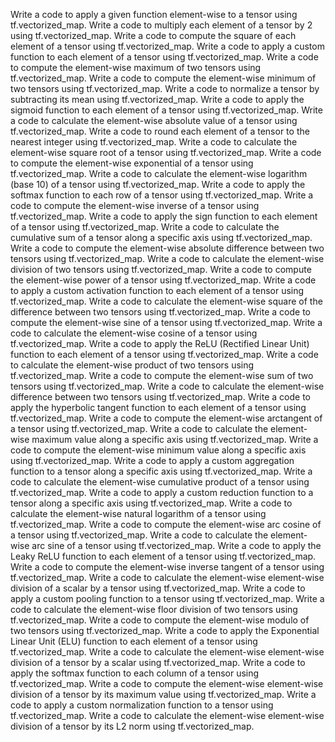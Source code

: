 Write a code to apply a given function element-wise to a tensor using tf.vectorized_map.
Write a code to multiply each element of a tensor by 2 using tf.vectorized_map.
Write a code to compute the square of each element of a tensor using tf.vectorized_map.
Write a code to apply a custom function to each element of a tensor using tf.vectorized_map.
Write a code to compute the element-wise maximum of two tensors using tf.vectorized_map.
Write a code to compute the element-wise minimum of two tensors using tf.vectorized_map.
Write a code to normalize a tensor by subtracting its mean using tf.vectorized_map.
Write a code to apply the sigmoid function to each element of a tensor using tf.vectorized_map.
Write a code to calculate the element-wise absolute value of a tensor using tf.vectorized_map.
Write a code to round each element of a tensor to the nearest integer using tf.vectorized_map.
Write a code to calculate the element-wise square root of a tensor using tf.vectorized_map.
Write a code to compute the element-wise exponential of a tensor using tf.vectorized_map.
Write a code to calculate the element-wise logarithm (base 10) of a tensor using tf.vectorized_map.
Write a code to apply the softmax function to each row of a tensor using tf.vectorized_map.
Write a code to compute the element-wise inverse of a tensor using tf.vectorized_map.
Write a code to apply the sign function to each element of a tensor using tf.vectorized_map.
Write a code to calculate the cumulative sum of a tensor along a specific axis using tf.vectorized_map.
Write a code to compute the element-wise absolute difference between two tensors using tf.vectorized_map.
Write a code to calculate the element-wise division of two tensors using tf.vectorized_map.
Write a code to compute the element-wise power of a tensor using tf.vectorized_map.
Write a code to apply a custom activation function to each element of a tensor using tf.vectorized_map.
Write a code to calculate the element-wise square of the difference between two tensors using tf.vectorized_map.
Write a code to compute the element-wise sine of a tensor using tf.vectorized_map.
Write a code to calculate the element-wise cosine of a tensor using tf.vectorized_map.
Write a code to apply the ReLU (Rectified Linear Unit) function to each element of a tensor using tf.vectorized_map.
Write a code to calculate the element-wise product of two tensors using tf.vectorized_map.
Write a code to compute the element-wise sum of two tensors using tf.vectorized_map.
Write a code to calculate the element-wise difference between two tensors using tf.vectorized_map.
Write a code to apply the hyperbolic tangent function to each element of a tensor using tf.vectorized_map.
Write a code to compute the element-wise arctangent of a tensor using tf.vectorized_map.
Write a code to calculate the element-wise maximum value along a specific axis using tf.vectorized_map.
Write a code to compute the element-wise minimum value along a specific axis using tf.vectorized_map.
Write a code to apply a custom aggregation function to a tensor along a specific axis using tf.vectorized_map.
Write a code to calculate the element-wise cumulative product of a tensor using tf.vectorized_map.
Write a code to apply a custom reduction function to a tensor along a specific axis using tf.vectorized_map.
Write a code to calculate the element-wise natural logarithm of a tensor using tf.vectorized_map.
Write a code to compute the element-wise arc cosine of a tensor using tf.vectorized_map.
Write a code to calculate the element-wise arc sine of a tensor using tf.vectorized_map.
Write a code to apply the Leaky ReLU function to each element of a tensor using tf.vectorized_map.
Write a code to compute the element-wise inverse tangent of a tensor using tf.vectorized_map.
Write a code to calculate the element-wise element-wise division of a scalar by a tensor using tf.vectorized_map.
Write a code to apply a custom pooling function to a tensor using tf.vectorized_map.
Write a code to calculate the element-wise floor division of two tensors using tf.vectorized_map.
Write a code to compute the element-wise modulo of two tensors using tf.vectorized_map.
Write a code to apply the Exponential Linear Unit (ELU) function to each element of a tensor using tf.vectorized_map.
Write a code to calculate the element-wise element-wise division of a tensor by a scalar using tf.vectorized_map.
Write a code to apply the softmax function to each column of a tensor using tf.vectorized_map.
Write a code to compute the element-wise element-wise division of a tensor by its maximum value using tf.vectorized_map.
Write a code to apply a custom normalization function to a tensor using tf.vectorized_map.
Write a code to calculate the element-wise element-wise division of a tensor by its L2 norm using tf.vectorized_map.